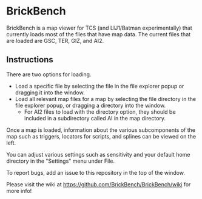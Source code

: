 # BrickBench
BrickBench is a map viewer for TCS (and LIJ1/Batman experimentally) that currently loads most of the files that have map data. The current files
that are loaded are GSC, TER, GIZ, and AI2.

## Instructions
There are two options for loading. 
* Load a specific file by selecting the file in the file explorer popup or dragging it into the window.
* Load all relevant map files for a map by selecting the file directory in the file explorer popup, or dragging a directory into the window.
  * For AI2 files to load with the
directory option, they should be included in a subdirectory called AI in the map directory.

Once a map is loaded, information about the various subcomponents of the map such as triggers, locators for scripts, and splines can
be viewed on the left.

You can adjust various settings such as sensitivity and your default home directory in the "Settings" menu under File.

To report bugs, add an issue to this repository in the top of the window.

Please visit the wiki at https://github.com/BrickBench/BrickBench/wiki for more info!
